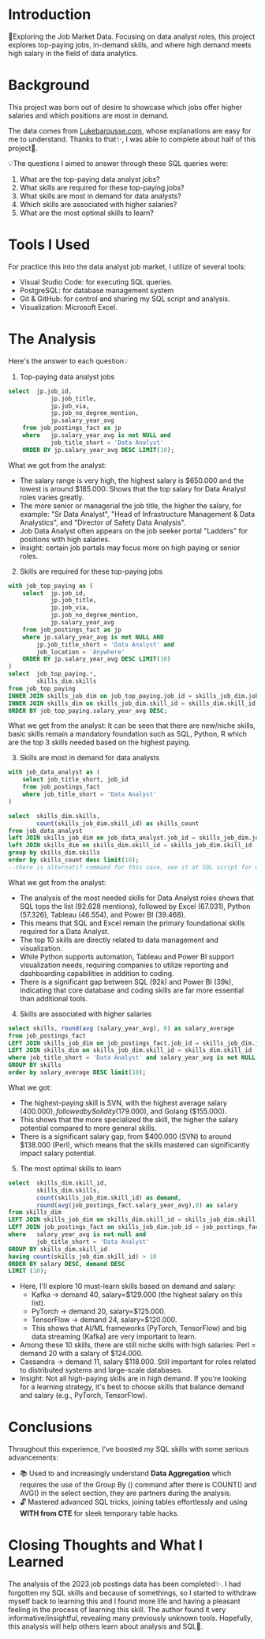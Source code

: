 # Introduction
🎨Exploring the Job Market Data. Focusing on data analyst roles, this project explores top-paying jobs, in-demand skills, and where high demand meets high salary in the field of data analytics.

# Background
This project was born out of desire to showcase which jobs offer higher salaries and which positions are most in demand.

The data comes from [Lukebarousse.com](https://www.youtube.com/@LukeBarousse), whose explanations are easy for me to understand. Thanks to that✨, I was able to complete about half of this project🎀.

💡The questions I aimed to answer through these SQL queries were:
1. What are the top-paying data analyst jobs?
2. What skills are required for these top-paying jobs?
3. What skills are most in demand for data analysts?
4. Which skills are associated with higher salaries?
5. What are the most optimal skills to learn?

# Tools I Used
For practice this into the data analyst job market, I utilize of several tools:
* Visual Studio Code: for executing SQL queries.
* PostgreSQL: for database management system
* Git & GitHub: for control and sharing my SQL script and analysis.
* Visualization: Microsoft Excel.

# The Analysis
Here's the answer to each question💡
1. Top-paying data analyst jobs
```sql
select  jp.job_id,
            jp.job_title,
            jp.job_via,
            jp.job_no_degree_mention,
            jp.salary_year_avg
    from job_postings_fact as jp
    where   jp.salary_year_avg is not NULL and
            job_title_short = 'Data Analyst'
    ORDER BY jp.salary_year_avg DESC LIMIT(10);
```

What we got from the analyst:
- The salary range is very high, the highest salary is $650.000 and the lowest is around $185.000: Shows that the top salary for Data Analyst roles varies greatly.
- The more senior or managerial the job title, the higher the salary, for example:
"Sr Data Analyst", "Head of Infrastructure Management & Data Analystics", and "Director of Safety Data Analysis".
- Job Data Analyst often appears on the job seeker portal "Ladders" for positions with high salaries.
- Insight: certain job portals may focus more on high paying or senior roles.

2. Skills are required for these top-paying jobs
```sql
with job_top_paying as (
    select  jp.job_id,
            jp.job_title,
            jp.job_via,
            jp.job_no_degree_mention,
            jp.salary_year_avg
    from job_postings_fact as jp
    where jp.salary_year_avg is not NULL AND
        jp.job_title_short = 'Data Analyst' and
        job_location = 'Anywhere'
    ORDER BY jp.salary_year_avg DESC LIMIT(10)
)
select  job_top_paying.*,
        skills_dim.skills
from job_top_paying 
INNER JOIN skills_job_dim on job_top_paying.job_id = skills_job_dim.job_id
INNER JOIN skills_dim on skills_job_dim.skill_id = skills_dim.skill_id
ORDER BY job_top_paying.salary_year_avg DESC;
```

What we get from the analyst:
It can be seen that there are new/niche skills, basic skills remain a mandatory foundation such as SQL, Python, R which are the top 3 skills needed based on the highest paying.

3. Skills are most in demand for data analysts
```sql
with job_data_analyst as (
    select job_title_short, job_id 
    from job_postings_fact
    where job_title_short = 'Data Analyst' 
)

select  skills_dim.skills,
        count(skills_job_dim.skill_id) as skills_count
from job_data_analyst
left JOIN skills_job_dim on job_data_analyst.job_id = skills_job_dim.job_id
left JOIN skills_dim on skills_dim.skill_id = skills_job_dim.skill_id
group by skills_dim.skills 
order by skills_count desc limit(10);
--there is alternatif command for this case, see it at SQL script for more detail
```

What we get from the analyst:
- The analysis of the most needed skills for Data Analyst roles shows that SQL tops the list (92.628 mentions), followed by Excel (67.031), Python (57.326), Tableau (46.554), and Power BI (39.468).
- This means that SQL and Excel remain the primary foundational skills required for a Data Analyst.
- The top 10 skills are directly related to data management and visualization.
- While Python supports automation, Tableau and Power BI support visualization needs, requiring companies to utilize reporting and dashboarding capabilities in addition to coding.
- There is a significant gap between SQL (92k) and Power BI (39k), indicating that core database and coding skills are far more essential than additional tools.

4. Skills are associated with higher salaries
```sql
select skills, round(avg (salary_year_avg), 0) as salary_average
from job_postings_fact 
LEFT JOIN skills_job_dim on job_postings_fact.job_id = skills_job_dim.job_id
LEFT JOIN skills_dim on skills_job_dim.skill_id = skills_dim.skill_id
where job_title_short = 'Data Analyst' and salary_year_avg is not NULL
GROUP BY skills
order by salary_average DESC limit(10);
```
What we got:
- The highest-paying skill is SVN, with the highest average salary ($400.000), followed by Solidity ($179.000), and Golang ($155.000).
- This shows that the more specialized the skill, the higher the salary potential compared to more general skills.
- There is a significant salary gap, from $400.000 (SVN) to around $138.000 (Perl), which means that the skills mastered can significantly impact salary potential.

5. The most optimal skills to learn
```sql
select  skills_dim.skill_id,
        skills_dim.skills,
        count(skills_job_dim.skill_id) as demand,
        round(avg(job_postings_fact.salary_year_avg),0) as salary
from skills_dim
LEFT JOIN skills_job_dim on skills_dim.skill_id = skills_job_dim.skill_id
LEFT JOIN job_postings_fact on skills_job_dim.job_id = job_postings_fact.job_id
where   salary_year_avg is not null and
        job_title_short = 'Data Analyst'
GROUP BY skills_dim.skill_id
having count(skills_job_dim.skill_id) > 10
ORDER BY salary DESC, demand DESC
LIMIT (10);
```

- Here, I'll explore 10 must-learn skills based on demand and salary:
  * Kafka → demand 40, salary=$129.000 (the highest salary on this list).
  * PyTorch → demand 20, salary=$125.000.
  * TensorFlow → demand 24, salary=$120.000.
  * This shows that AI/ML frameworks (PyTorch, TensorFlow) and big data streaming (Kafka) are very important to learn.
- Among these 10 skills, there are still niche skills with high salaries: Perl = demand 20 with a salary of $124.000.
- Cassandra → demand 11, salary $118.000. Still important for roles related to distributed systems and large-scale databases.
- Insight: Not all high-paying skills are in high demand. If you're looking for a learning strategy, it's best to choose skills that balance demand and salary (e.g., PyTorch, TensorFlow).

# Conclusions
Throughout this experience, I’ve boosted my SQL skills with some serious advancements:
- 📚 Used to and increasingly understand **Data Aggregation** which requires the use of the Group By () command after there is COUNT() and AVG() in the select section, they are partners during the analysis.
- 🔓 Mastered advanced SQL tricks, joining tables effortlessly and using **WITH from CTE** for sleek temporary table hacks.

# Closing Thoughts and What I Learned
The analysis of the 2023 job postings data has been completed✨. I had forgotten my SQL skills and because of somethings, so I started to withdraw myself back to learning this and I found more life and having a pleasant feeling in the process of learning this skill. The author found it very informative/insightful, revealing many previously unknown tools. Hopefully, this analysis will help others learn about analysis and SQL🌷.





